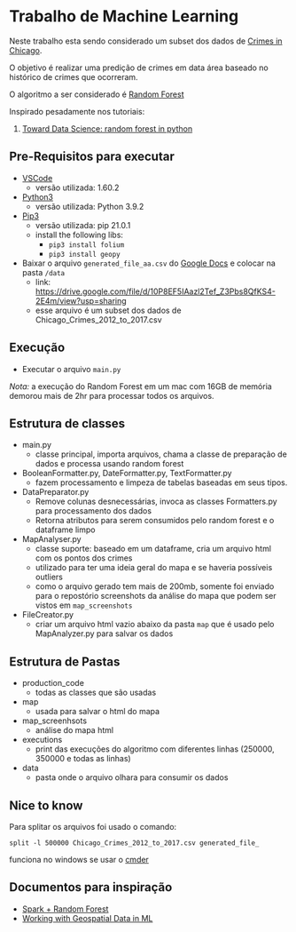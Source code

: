 # Trabalho de Machine Learning

Neste trabalho esta sendo considerado um subset dos dados de [Crimes in Chicago](https://www.kaggle.com/currie32/crimes-in-chicago).

O objetivo é realizar uma predição de crimes em data área baseado no histórico de crimes que ocorreram.

O algoritmo a ser considerado é [Random Forest](https://en.wikipedia.org/wiki/Random_forest)

Inspirado pesadamente nos tutoriais:

1. [Toward Data Science: random forest in python](https://towardsdatascience.com/random-forest-in-python-24d0893d51c0)

## Pre-Requisitos para executar

- [VSCode](https://code.visualstudio.com/)
  - versão utilizada: 1.60.2
- [Python3](https://www.python.org/downloads/)
  - versão utilizada: Python 3.9.2
- [Pip3](https://stackoverflow.com/questions/6587507/how-to-install-pip-with-python-3)
  - versão utilizada: pip 21.0.1
  - install the following libs:
    - `pip3 install folium`
    - `pip3 install geopy`
- Baixar o arquivo `generated_file_aa.csv` do [Google Docs](https://drive.google.com/file/d/10P8EF5IAazl2Tef_Z3Pbs8QfKS4-2E4m/view?usp=sharing) e colocar na pasta `/data`
  - link: https://drive.google.com/file/d/10P8EF5IAazl2Tef_Z3Pbs8QfKS4-2E4m/view?usp=sharing
  - esse arquivo é um subset dos dados de Chicago_Crimes_2012_to_2017.csv

## Execução

- Executar o arquivo `main.py`

_Nota:_ a execução do Random Forest em um mac com 16GB de memória demorou mais de 2hr para processar todos os arquivos.

## Estrutura de classes

- main.py
  - classe principal, importa arquivos, chama a classe de preparação de dados e processa usando random forest
- BooleanFormatter.py, DateFormatter.py, TextFormatter.py
  - fazem processamento e limpeza de tabelas baseadas em seus tipos.
- DataPreparator.py
  - Remove colunas desnecessárias, invoca as classes Formatters.py para processamento dos dados
  - Retorna atributos para serem consumidos pelo random forest e o dataframe limpo
- MapAnalyser.py
  - classe suporte: baseado em um dataframe, cria um arquivo html com os pontos dos crimes
  - utilizado para ter uma ideia geral do mapa e se haveria possíveis outliers
  - como o arquivo gerado tem mais de 200mb, somente foi enviado para o repostório screenshots da análise do mapa que podem ser vistos em `map_screenshots`
- FileCreator.py
  - criar um arquivo html vazio abaixo da pasta `map` que é usado pelo MapAnalyzer.py para salvar os dados

## Estrutura de Pastas

- production_code
  - todas as classes que são usadas
- map
  - usada para salvar o html do mapa
- map_screenhsots
  - análise do mapa html
- executions
  - print das execuções do algoritmo com diferentes linhas (250000, 350000 e todas as linhas)
- data
  - pasta onde o arquivo olhara para consumir os dados

## Nice to know

Para splitar os arquivos foi usado o comando:

`split -l 500000 Chicago_Crimes_2012_to_2017.csv generated_file_`

funciona no windows se usar o [cmder](https://cmder.net/)

## Documentos para inspiração

- [Spark + Random Forest](https://www.silect.is/blog/random-forest-models-in-spark-ml/)
- [Working with Geospatial Data in ML](https://heartbeat.comet.ml/working-with-geospatial-data-in-machine-learning-ad4097c7228d)
